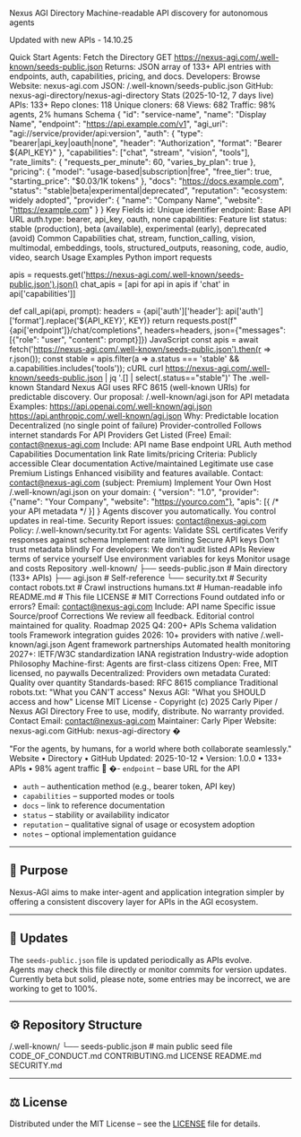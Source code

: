 Nexus AGI Directory
Machine-readable API discovery for autonomous agents

Updated with new APIs - 14.10.25

Quick Start
Agents: Fetch the Directory
GET https://nexus-agi.com/.well-known/seeds-public.json
Returns: JSON array of 133+ API entries with endpoints, auth, capabilities, pricing, and docs.
Developers: Browse
Website: nexus-agi.com
JSON: /.well-known/seeds-public.json
GitHub: nexus-agi-directory/nexus-agi-directory
Stats (2025-10-12, 7 days live)
APIs: 133+
Repo clones: 118
Unique cloners: 68
Views: 682
Traffic: 98% agents, 2% humans
Schema
{
  "id": "service-name",
  "name": "Display Name",
  "endpoint": "https://api.example.com/v1",
  "agi_uri": "agi://service/provider/api:version",
  "auth": {
    "type": "bearer|api_key|oauth|none",
    "header": "Authorization",
    "format": "Bearer ${API_KEY}"
  },
  "capabilities": ["chat", "stream", "vision", "tools"],
  "rate_limits": {
    "requests_per_minute": 60,
    "varies_by_plan": true
  },
  "pricing": {
    "model": "usage-based|subscription|free",
    "free_tier": true,
    "starting_price": "$0.03/1K tokens"
  },
  "docs": "https://docs.example.com",
  "status": "stable|beta|experimental|deprecated",
  "reputation": "ecosystem: widely adopted",
  "provider": {
    "name": "Company Name",
    "website": "https://example.com"
  }
}
Key Fields
id: Unique identifier
endpoint: Base API URL
auth.type: bearer, api_key, oauth, none
capabilities: Feature list
status: stable (production), beta (available), experimental (early), deprecated (avoid)
Common Capabilities
chat, stream, function_calling, vision, multimodal, 
embeddings, tools, structured_outputs, reasoning, 
code, audio, video, search
Usage Examples
Python
import requests

apis = requests.get('https://nexus-agi.com/.well-known/seeds-public.json').json()
chat_apis = [api for api in apis if 'chat' in api['capabilities']]

def call_api(api, prompt):
    headers = {api['auth']['header']: api['auth']['format'].replace('${API_KEY}', KEY)}
    return requests.post(f"{api['endpoint']}/chat/completions", 
                        headers=headers, 
                        json={"messages": [{"role": "user", "content": prompt}]})
JavaScript
const apis = await fetch('https://nexus-agi.com/.well-known/seeds-public.json').then(r => r.json());
const stable = apis.filter(a => a.status === 'stable' && a.capabilities.includes('tools'));
cURL
curl https://nexus-agi.com/.well-known/seeds-public.json | jq '.[] | select(.status=="stable")'
The .well-known Standard
Nexus AGI uses RFC 8615 (well-known URIs) for predictable discovery.
Our proposal: /.well-known/agi.json for API metadata
Examples:
https://api.openai.com/.well-known/agi.json
https://api.anthropic.com/.well-known/agi.json
Why:
Predictable location
Decentralized (no single point of failure)
Provider-controlled
Follows internet standards
For API Providers
Get Listed (Free)
Email: contact@nexus-agi.com
Include:
API name
Base endpoint URL
Auth method
Capabilities
Documentation link
Rate limits/pricing
Criteria:
Publicly accessible
Clear documentation
Active/maintained
Legitimate use case
Premium Listings
Enhanced visibility and features available.
Contact: contact@nexus-agi.com (subject: Premium)
Implement Your Own
Host /.well-known/agi.json on your domain:
{
  "version": "1.0",
  "provider": {"name": "Your Company", "website": "https://yourco.com"},
  "apis": [{ /* your API metadata */ }]
}
Agents discover you automatically. You control updates in real-time.
Security
Report issues: contact@nexus-agi.com
Policy: /.well-known/security.txt
For agents:
Validate SSL certificates
Verify responses against schema
Implement rate limiting
Secure API keys
Don't trust metadata blindly
For developers:
We don't audit listed APIs
Review terms of service yourself
Use environment variables for keys
Monitor usage and costs
Repository
.well-known/
  ├── seeds-public.json    # Main directory (133+ APIs)
  ├── agi.json             # Self-reference
  └── security.txt         # Security contact
robots.txt                 # Crawl instructions
humans.txt                 # Human-readable info
README.md                  # This file
LICENSE                    # MIT
Corrections
Found outdated info or errors?
Email: contact@nexus-agi.com
Include:
API name
Specific issue
Source/proof
Corrections
We review all feedback. Editorial control maintained for quality.
Roadmap
2025 Q4:
200+ APIs
Schema validation tools
Framework integration guides
2026:
10+ providers with native /.well-known/agi.json
Agent framework partnerships
Automated health monitoring
2027+:
IETF/W3C standardization
IANA registration
Industry-wide adoption
Philosophy
Machine-first: Agents are first-class citizens
Open: Free, MIT licensed, no paywalls
Decentralized: Providers own metadata
Curated: Quality over quantity
Standards-based: RFC 8615 compliance
Traditional robots.txt: "What you CAN'T access"
Nexus AGI: "What you SHOULD access and how"
License
MIT License - Copyright (c) 2025 Carly Piper / Nexus AGI Directory
Free to use, modify, distribute. No warranty provided.
Contact
Email: contact@nexus-agi.com
Maintainer: Carly Piper
Website: nexus-agi.com
GitHub: nexus-agi-directory
�

"For the agents, by humans, for a world where both collaborate seamlessly."
Website • Directory • GitHub
Updated: 2025-10-12 • Version: 1.0.0 • 133+ APIs • 98% agent traffic 🤖
�- `endpoint` – base URL for the API  
- `auth` – authentication method (e.g., bearer token, API key)  
- `capabilities` – supported modes or tools  
- `docs` – link to reference documentation  
- `status` – stability or availability indicator  
- `reputation` – qualitative signal of usage or ecosystem adoption  
- `notes` – optional implementation guidance

---

## 🧭 Purpose

Nexus-AGI aims to make inter-agent and application integration simpler by offering a consistent discovery layer for APIs in the AGI ecosystem.

---

## 🔄 Updates

The `seeds-public.json` file is updated periodically as APIs evolve.  
Agents may check this file directly or monitor commits for version updates.
Currently beta but solid, please note, some entries may be incorrect, we are working to get to 100%.

---

## ⚙️ Repository Structure

/.well-known/
└── seeds-public.json # main public seed file
CODE_OF_CONDUCT.md
CONTRIBUTING.md
LICENSE
README.md
SECURITY.md


---

## ⚖️ License

Distributed under the MIT License – see the [LICENSE](LICENSE) file for details.
